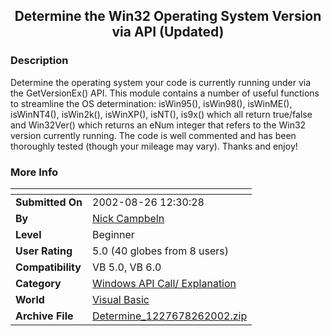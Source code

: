 ﻿<div align="center">

## Determine the Win32 Operating System Version via API \(Updated\)


</div>

### Description

Determine the operating system your code is currently running under via the GetVersionEx() API. This module contains a number of useful functions to streamline the OS determination: isWin95(), isWin98(), isWinME(), isWinNT4(), isWin2k(), isWinXP(), isNT(), is9x() which all return true/false and Win32Ver() which returns an eNum integer that refers to the Win32 version currently running. The code is well commented and has been thoroughly tested (though your mileage may vary). Thanks and enjoy!
 
### More Info
 


<span>             |<span>
---                |---
**Submitted On**   |2002-08-26 12:30:28
**By**             |[Nick Campbeln](https://github.com/Planet-Source-Code/PSCIndex/blob/master/ByAuthor/nick-campbeln.md)
**Level**          |Beginner
**User Rating**    |5.0 (40 globes from 8 users)
**Compatibility**  |VB 5\.0, VB 6\.0
**Category**       |[Windows API Call/ Explanation](https://github.com/Planet-Source-Code/PSCIndex/blob/master/ByCategory/windows-api-call-explanation__1-39.md)
**World**          |[Visual Basic](https://github.com/Planet-Source-Code/PSCIndex/blob/master/ByWorld/visual-basic.md)
**Archive File**   |[Determine\_1227678262002\.zip](https://github.com/Planet-Source-Code/nick-campbeln-determine-the-win32-operating-system-version-via-api-updated__1-37628/archive/master.zip)








